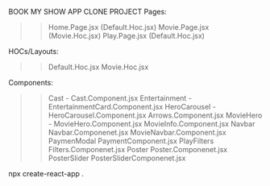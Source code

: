 BOOK MY SHOW APP CLONE PROJECT
Pages: 
>> Home.Page.jsx (Default.Hoc.jsx) 
>> Movie.Page.jsx (Movie.Hoc.jsx) 
>> Play.Page.jsx (Default.Hoc.jsx)

HOCs/Layouts:
>> Default.Hoc.jsx 
>> Movie.Hoc.jsx

Components: 
>> Cast - Cast.Component.jsx 
>> Entertainment -  EntertainmentCard.Component.jsx 
>> HeroCarousel - HeroCarousel.Component.jsx 
                  Arrows.Component.jsx 
>> MovieHero - MovieHero.Component.jsx
               MovieInfo.Component.jsx 
>> Navbar Navbar.Componenet.jsx 
                 MovieNavbar.Component.jsx
>> PaymenModal PaymentComponent.jsx 
>> PlayFilters Filters.Componenet.jsx 
>> Poster Poster.Componenet.jsx 
>> PosterSlider PosterSliderComponenet.jsx

npx create-react-app .